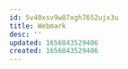 ```yaml
---
id: 5v40xsv9w87xgh7652ujx3u
title: Webmark
desc: ''
updated: 1656843529406
created: 1656843529406
---
```


